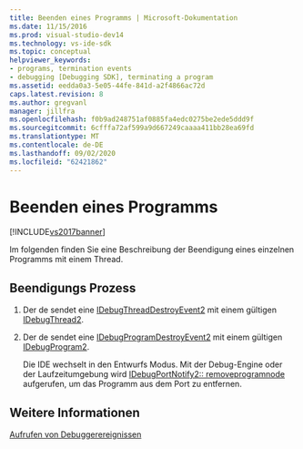 ```yaml
---
title: Beenden eines Programms | Microsoft-Dokumentation
ms.date: 11/15/2016
ms.prod: visual-studio-dev14
ms.technology: vs-ide-sdk
ms.topic: conceptual
helpviewer_keywords:
- programs, termination events
- debugging [Debugging SDK], terminating a program
ms.assetid: eedda0a3-5e05-44fe-841d-a2f4866ac72d
caps.latest.revision: 8
ms.author: gregvanl
manager: jillfra
ms.openlocfilehash: f0b9ad248751af0885fa4edc0275be2ede5ddd9f
ms.sourcegitcommit: 6cfffa72af599a9d667249caaaa411bb28ea69fd
ms.translationtype: MT
ms.contentlocale: de-DE
ms.lasthandoff: 09/02/2020
ms.locfileid: "62421862"
---
```

# <a name="terminating-a-program"></a>Beenden eines Programms
[!INCLUDE[vs2017banner](../../includes/vs2017banner.md)]

Im folgenden finden Sie eine Beschreibung der Beendigung eines einzelnen Programms mit einem Thread.  
  
## <a name="termination-process"></a>Beendigungs Prozess  
  
1. Der de sendet eine [IDebugThreadDestroyEvent2](../../extensibility/debugger/reference/idebugthreaddestroyevent2.md) mit einem gültigen [IDebugThread2](../../extensibility/debugger/reference/idebugthread2.md).  
  
2. Der de sendet eine [IDebugProgramDestroyEvent2](../../extensibility/debugger/reference/idebugprogramdestroyevent2.md) mit einem gültigen [IDebugProgram2](../../extensibility/debugger/reference/idebugprogram2.md).  
  
   Die IDE wechselt in den Entwurfs Modus. Mit der Debug-Engine oder der Laufzeitumgebung wird [IDebugPortNotify2:: removeprogramnode](../../extensibility/debugger/reference/idebugportnotify2-removeprogramnode.md) aufgerufen, um das Programm aus dem Port zu entfernen.  
  
## <a name="see-also"></a>Weitere Informationen  
 [Aufrufen von Debuggerereignissen](../../extensibility/debugger/calling-debugger-events.md)
